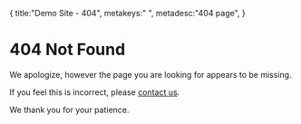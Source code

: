 {
title:"Demo Site - 404",
metakeys:" ",
metadesc:"404 page",
}
# 404 Not Found

We apologize, however the page you are looking for appears to be missing. 

If you feel this is incorrect, please [contact us](/about.html).

We thank you for your patience.

